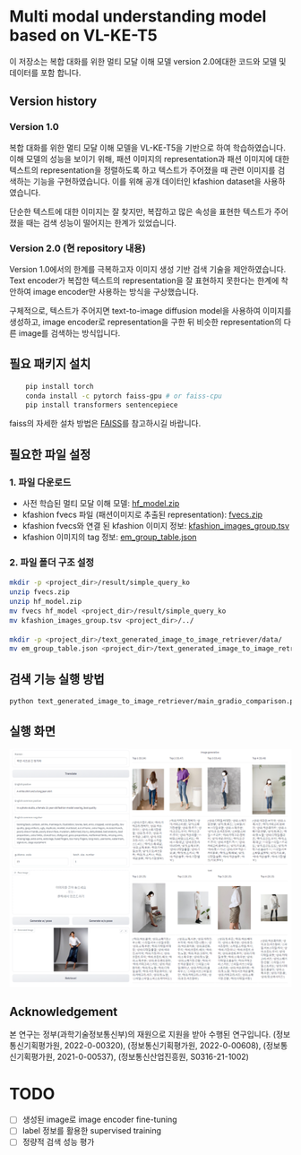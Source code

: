 # Multi modal understanding model based on VL-KE-T5
이 저장소는 복합 대화를 위한 멀티 모달 이해 모델 version 2.0에대한 코드와 모델 및 데이터를 포함 합니다.
## Version history
### Version 1.0
복합 대화를 위한 멀티 모달 이해 모델을 VL-KE-T5을 기반으로 하여 학습하였습니다.
이해 모델의 성능을 보이기 위해, 패션 이미지의 representation과 패션 이미지에 대한 텍스트의 representation을 
정렬하도록 하고 텍스트가 주어졌을 때 관련 이미지를 검색하는 기능을 구현하였습니다.
이를 위해 공개 데이터인 kfashion dataset을 사용하였습니다.

단순한 텍스트에 대한 이미지는 잘 찾지만, 복잡하고 많은 속성을 표현한 텍스트가 주어졌을 때는 검색 성능이 떨어지는 한계가 있었습니다.

### Version 2.0 (현 repository 내용)
Version 1.0에서의 한계를 극복하고자 이미지 생성 기반 검색 기술을 제안하였습니다. Text encoder가 복잡한 텍스트의 representation을 잘 표현하지 못한다는 한계에 착안하여 image encoder만 사용하는 방식을 구상했습니다.

구체적으로, 텍스트가 주어지면 text-to-image diffusion model을 사용하여 이미지를 생성하고, image encoder로 representation을 구한 뒤 비슷한 representation의 다른 image를 검색하는 방식입니다.
                                 

## 필요 패키지 설치

```bash
    pip install torch
    conda install -c pytorch faiss-gpu # or faiss-cpu
    pip install transformers sentencepiece
```

faiss의 자세한 설차 방법은 [FAISS](https://github.com/facebookresearch/faiss/blob/main/INSTALL.md)를 참고하시길 바랍니다.

## 필요한 파일 설정
### 1. 파일 다운로드
- 사전 학습된 멀티 모달 이해 모델: [hf_model.zip](https://drive.google.com/file/d/1OegOe60tNlcmq4b0kF5vcDax27q5_D6n/view?usp=sharing)
- kfashion fvecs 파일 (패션이미지로 추출된 representation): [fvecs.zip](https://drive.google.com/file/d/11ogSDF8kb6lJIEXydbA0lt6-uxgTyx3x/view?usp=sharing)
- kfashion fvecs와 연결 된 kfashion 이미지 정보: [kfashion_images_group.tsv](https://drive.google.com/file/d/1d1VKIJ8Ow1sQFF4aPJJm3cgxPdvN1RNd/view?usp=sharing)
- kfashion 이미지의 tag 정보: [em_group_table.json](https://drive.google.com/file/d/1FsvvOrON8AvdCKaXbTUwbGUq-MgBgp3j/view?usp=sharing)
### 2. 파일 폴더 구조 설정
```bash
mkdir -p <project_dir>/result/simple_query_ko
unzip fvecs.zip
unzip hf_model.zip
mv fvecs hf_model <project_dir>/result/simple_query_ko
mv kfashion_images_group.tsv <project_dir>/../

mkdir -p <project_dir>/text_generated_image_to_image_retriever/data/
mv em_group_table.json <project_dir>/text_generated_image_to_image_retriever/data
```

## 검색 기능 실행 방법

```bash
python text_generated_image_to_image_retriever/main_gradio_comparison.py
```

## 실행 화면
![image retriever based on image generation](./images/screenshot.png)



## Acknowledgement

본 연구는 정부(과학기술정보통신부)의 재원으로 지원을 받아 수행된 연구입니다. (정보통신기획평가원, 2022-0-00320), (정보통신기획평가원, 2022-0-00608), (정보통신기획평가원, 2021-0-00537), (정보통신산업진흥원, S0316-21-1002)

# TODO

- [ ] 생성된 image로 image encoder fine-tuning
- [ ] label 정보를 활용한 supervised training
- [ ] 정량적 검색 성능 평가
